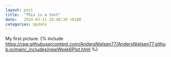 ```yaml
---
layout: post
title:  "This is a test"
date:   2024-03-11 20:40:30 +0100
categories: Update
---
```

My first picture:
{% include https://raw.githubusercontent.com/AndersNielsen77/AndersNielsen77.github.io/main/_includes/newWeek6Plot.html %}

```

